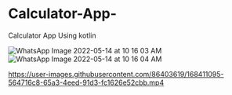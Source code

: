 # Calculator-App-
Calculator App Using kotlin

![WhatsApp Image 2022-05-14 at 10 16 03 AM](https://user-images.githubusercontent.com/86403619/168411091-4d622fff-e657-414c-9943-4ee1faaa3146.jpeg)
![WhatsApp Image 2022-05-14 at 10 16 04 AM](https://user-images.githubusercontent.com/86403619/168411093-82768e62-b659-43a7-8fc3-0ef51df7f79c.jpeg)


https://user-images.githubusercontent.com/86403619/168411095-564716c8-65a3-4eed-91d3-fc1626e52cbb.mp4

